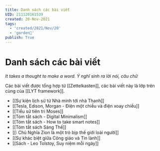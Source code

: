 ```yaml
---
title: Danh sách các bài viết
UID: 211120161539
created: 20-Nov-2021
tags:
  - 'created/2021/Nov/20'
  - 'garden🏡'
publish: True
---
```

# Danh sách các bài viết

*It takes a thought to make a word. Ý nghĩ sinh ra lời nói, câu chữ*

Các bài viết được tổng hợp từ [[Zettelkasten]], các bài viết này là lớp trên cùng của [[LYT framework]]. 

- [[Sự kiện lịch sử từ Nhà minh tới nhà Thanh]]
- [[Tesla, Edison, Morgan - Điện một chiều và điện xoay chiều]]
- [[Tiểu sử tiên tri Moses]]
- [[Tóm tắt sách - Digital Minimalism]]
- [[Tóm tắt sách - How to take smart notes]]
- [[Tóm tắt sách Sáng Thế]]
- [[❕ Chủ Nghĩa Zion là một trò bịp thế giới loài người]]
- [[Sự khác biệt giữa Công giáo và Tin lành]]
- [[Sách - Leo Tolstoy, Suy niệm mỗi ngày]]